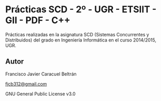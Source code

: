 # Prácticas SCD - 2º - UGR - ETSIIT - GII - PDF - C++

Prácticas realizadas en la asignatura SCD (Sistemas Concurrentes y Distribuidos) del grado en Ingeniería Informática en el curso 2014/2015, UGR.

## Autor

Francisco Javier Caracuel Beltrán

fjcb312@gmail.com

GNU General Public License v3.0
